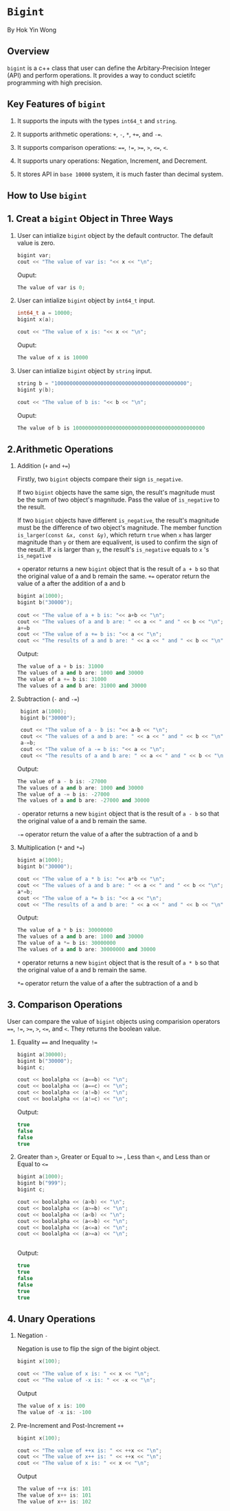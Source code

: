 # `Bigint`
By Hok Yin Wong

## Overview
`bigint` is a c++ class that user can define the Arbitary-Precision Integer (API) and perform operations. It provides a way to conduct scietifc programming with high precision.

## Key Features of `bigint`
1. It supports the inputs with the types `int64_t` and `string`. 

2. It supports arithmetic operations: `+`, `-`, `*`, `+=`, and `-=`.

3. It supports comparison operations: `==`, `!=`, `>=`, `>`, `<=`, `<`.
   
4. It supports unary operations: Negation, Increment, and Decrement.  

6. It stores API in `base 10000` system, it is much faster than decimal system.

## How to Use `bigint`
  ## 1. Creat a `bigint` Object in Three Ways

 1. User can intialize `bigint` object by the default contructor. The default value is zero.
    
    ```cpp
    bigint var; 
    cout << "The value of var is: "<< x << "\n";
    ```
    Ouput:
    ```cpp
    The value of var is 0;
    ```
    
 3. User can intialize `bigint` object by `int64_t` input.
    
    ```cpp
    int64_t a = 10000;
    bigint x(a); 

    cout << "The value of x is: "<< x << "\n";
    ```

    Ouput:
    ```cpp
    The value of x is 10000
    ```
  
 5. User can intialize `bigint` object by `string` input.
    
    ```cpp
    string b = "1000000000000000000000000000000000000000000";
    bigint y(b); 

    cout << "The value of b is: "<< b << "\n";
    ```
    Ouput:
    ```cpp
    The value of b is 1000000000000000000000000000000000000000000
    
  ## 2.Arithmetic Operations
  
  

1. Addition (`+` and `+=`)
   
   Firstly, two `bigint` objects compare their sign `is_negative`.

   If two `bigint` objects have the same sign, the result's magnitude must be the sum of two object's magnitude. Pass the value of `is_negative` to the result.

   If two `bigint` objects have different `is_negative`, the result's magnitude must be the difference of two object's magnitude. The member function `is_larger(const &x, const &y)`, which return `true` when `x` has larger magnitude than `y` or them are equalivent, is used to confirm the sign of the result. If `x` is larger than `y`, the result's `is_negative` equals to `x` 's `is_negative`

   `+` operator returns a new `bigint` object that is the result of `a + b` so that the original value of a and b remain the same. `+=` operator return the value of a after the addition of a and b

    ```cpp
    bigint a(1000);
    bigint b("30000");
  
    cout << "The value of a + b is: "<< a+b << "\n";
    cout << "The values of a and b are: " << a << " and " << b << "\n";
    a+=b
    cout << "The value of a += b is: "<< a << "\n";
    cout << "The results of a and b are: " << a << " and " << b << "\n";
    ```
    Output:
  
    ```cpp
    The value of a + b is: 31000
    The values of a and b are: 1000 and 30000
    The value of a += b is: 31000
    The values of a and b are: 31000 and 30000 
    ```


3. Subtraction (`-` and `-=`)
   
     ```cpp
      bigint a(1000);
      bigint b("30000");
    
      cout << "The value of a - b is: "<< a-b << "\n";
      cout << "The values of a and b are: " << a << " and " << b << "\n";
      a-=b;
      cout << "The value of a -= b is: "<< a << "\n";
      cout << "The results of a and b are: " << a << " and " << b << "\n";
      ```
      Output:
      ```cpp
      The value of a - b is: -27000
      The values of a and b are: 1000 and 30000
      The value of a -= b is: -27000
      The values of a and b are: -27000 and 30000
      ```
      `-` operator returns a new `bigint` object that is the result of `a - b` so that the original value of a and b remain the same.
   
      `-=` operator return the value of a after the subtraction of a and b
   
5. Multiplication (`*` and `*=`)
      ```cpp
      bigint a(1000);
      bigint b("30000");
    
      cout << "The value of a * b is: "<< a*b << "\n";
      cout << "The values of a and b are: " << a << " and " << b << "\n";
      a*=b;
      cout << "The value of a *= b is: "<< a << "\n";
      cout << "The results of a and b are: " << a << " and " << b << "\n";
      ```
      Output:
      ```cpp
      The value of a * b is: 30000000
      The values of a and b are: 1000 and 30000
      The value of a *= b is: 30000000
      The values of a and b are: 30000000 and 30000
      ```
      `*` operator returns a new `bigint` object that is the result of `a * b` so that the original value of a and b remain the same.
   
      `*=` operator return the value of a after the subtraction of a and b
## 3. Comparison Operations
  User can compare the value of `bigint` objects using comparision operators `==`, `!=`, `>=`, `>`, `<=`, and `<`. They returns the boolean value. 
  1. Equality `==` and Inequality `!=`
      ```cpp
      bigint a(30000);
      bigint b("30000");
      bigint c;

      cout << boolalpha << (a==b) << "\n";
      cout << boolalpha << (a==c) << "\n";
      cout << boolalpha << (a!=b) << "\n";
      cout << boolalpha << (a!=c) << "\n";

      ```
      
      Output:
      ```cpp
      true
      false
      false
      true
      ```
      
  2. Greater than `>`, Greater or Equal to `>=` , Less than `<`, and Less than or Equal to `<=`
    
      ```cpp
      bigint a(1000);
      bigint b("999");
      bigint c;

      cout << boolalpha << (a>b) << "\n";
      cout << boolalpha << (a>=b) << "\n";
      cout << boolalpha << (a<b) << "\n";
      cout << boolalpha << (a<=b) << "\n";
      cout << boolalpha << (a<=a) << "\n";
      cout << boolalpha << (a>=a) << "\n";

      

      ```
      
      Output:
      ```cpp
      true
      true
      false
      false
      true
      true
      ```
## 4. Unary Operations
  1. Negation `-`
    
      Negation is use to flip the sign of the bigint object. 
      
      ```cpp 
      bigint x(100);

      cout << "The value of x is: " << x << "\n";
      cout << "The value of -x is: " << -x << "\n";
      ```
      Output
      ```cpp
      The value of x is: 100
      The value of -x is: -100
      ```
  2. Pre-Increment and Post-Increment `++`
      ```cpp 
      bigint x(100);

      cout << "The value of ++x is: " << ++x << "\n";
      cout << "The value of x++ is: " << ++x << "\n";
      cout << "The value of x is: " << x << "\n";
      ```
      Output
      
      ```cpp
      The value of ++x is: 101
      The value of x++ is: 101
      The value of x++ is: 102
      ```
    
    
      
      
      
  

    







